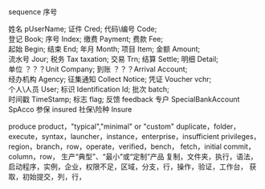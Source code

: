 sequence 序号


姓名 pUserName;  证件 Cred;  代码\编号 Code;  
登记 Book;  序号 Index;   缴费 Payment;  费款 Fee;  
起始 Begin;  结束 End;  年月 Month;  项目 Item;  金额 Amount;  
流水号 Jour;  税务 Tax taxation;  交易 Trn;  结算 Settle;  明细 Detail;  
单位 ？？？Unit Company;  到账 ？？？Arrival Account;  
经办机构 Agency;  征集通知 Collect Notice;  凭证 Voucher vchr;  
个人\人员 User;  标识 Identification Id;  批次 batch;  
时间戳 TimeStamp;  标志 flag;  反馈 feedback 
专户 SpecialBankAccount SpAcco
参保 insured
社保\险种 Insure


produce product，"typical","minimal" or "custom"
duplicate，folder，execute，syntax，launcher，instance，enterprise，insufficient privileges，region，branch，row，operate，verified，bench，
fetch，initial commit，column，row，
生产“典型”、“最小”或“定制”产品              复制，文件夹，执行，语法，启动程序，实例，企业，权限不足，区域，分支，行，操作，验证，工作台，              获取，初始提交，列，行，
